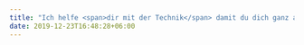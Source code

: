 ```yaml
---
title: "Ich helfe <span>dir mit der Technik</span> damit du dich ganz auf dein <span>Kerngeschäft</span>"
date: 2019-12-23T16:48:28+06:00
---
```

